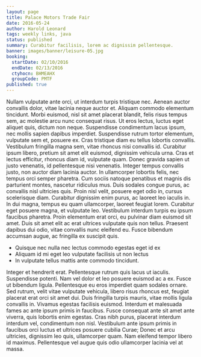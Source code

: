 ```yaml
---
layout: page
title: Palace Motors Trade Fair
date: 2016-05-24
author: Harold Leonard
tags: weekly links, java
status: published
summary: Curabitur facilisis, lorem ac dignissim pellentesque.
banner: images/banner/leisure-05.jpg
booking:
  startDate: 02/10/2016
  endDate: 02/13/2016
  ctyhocn: BHMEAHX
  groupCode: PMTF
published: true
---
```

Nullam vulputate ante orci, ut interdum turpis tristique nec. Aenean auctor convallis dolor, vitae lacinia neque auctor et. Aliquam commodo elementum tincidunt. Morbi euismod, nisl sit amet placerat blandit, felis risus tempus sem, ac molestie arcu nunc consequat risus. Ut eros lectus, luctus eget aliquet quis, dictum non neque. Suspendisse condimentum lacus ipsum, nec mollis sapien dapibus imperdiet. Suspendisse rutrum tortor elementum, vulputate sem et, posuere ex. Cras tristique diam eu tellus lobortis convallis. Vestibulum fringilla magna sem, vitae rhoncus nisi convallis id. Curabitur ipsum libero, pretium sit amet elit euismod, dignissim vehicula urna. Cras et lectus efficitur, rhoncus diam id, vulputate quam. Donec gravida sapien ut justo venenatis, id pellentesque nisi venenatis. Integer tempus convallis justo, non auctor diam lacinia auctor. In ullamcorper lobortis felis, nec tempus orci semper pharetra. Cum sociis natoque penatibus et magnis dis parturient montes, nascetur ridiculus mus.
Duis sodales congue purus, ac convallis nisl ultricies quis. Proin nisl velit, posuere eget odio in, cursus scelerisque diam. Curabitur dignissim enim purus, ac laoreet leo iaculis in. In dui magna, tempus eu quam ullamcorper, laoreet feugiat lorem. Curabitur eget posuere magna, et vulputate leo. Vestibulum interdum turpis eu ipsum faucibus pharetra. Proin elementum erat orci, eu pulvinar diam euismod sit amet. Duis sit amet elit ac erat ultrices vulputate quis non tellus. Praesent dapibus dui odio, vitae convallis nunc eleifend eu. Fusce bibendum accumsan augue, ac fringilla ex suscipit quis.

* Quisque nec nulla nec lectus commodo egestas eget id ex
* Aliquam id mi eget leo vulputate facilisis ut non lectus
* In vulputate tellus mattis ante commodo tincidunt.

Integer et hendrerit erat. Pellentesque rutrum quis lacus ut iaculis. Suspendisse potenti. Nam vel dolor et leo posuere euismod ac a ex. Fusce ut bibendum ligula. Pellentesque eu eros imperdiet quam sodales ornare. Sed rutrum, velit vitae vulputate vehicula, libero risus rhoncus est, feugiat placerat erat orci sit amet dui. Duis fringilla turpis mauris, vitae mollis ligula convallis in. Vivamus egestas facilisis euismod. Interdum et malesuada fames ac ante ipsum primis in faucibus. Fusce consequat ante sit amet ante viverra, quis lobortis enim egestas. Cras nibh purus, placerat interdum interdum vel, condimentum non nisl. Vestibulum ante ipsum primis in faucibus orci luctus et ultrices posuere cubilia Curae; Donec et arcu ultricies, dignissim leo quis, ullamcorper quam. Nam eleifend tempor libero id maximus. Pellentesque vel augue quis odio ullamcorper lacinia vel at massa.
